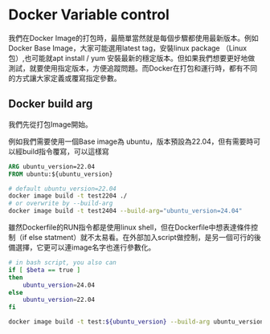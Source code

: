 # Docker Variable control

我們在Docker Image的打包時，最簡單當然就是每個步驟都使用最新版本。例如Docker Base Image，大家可能選用latest tag，安裝linux package （Linux包）,也可能就apt install / yum 安裝最新的穩定版本。但如果我們想要更好地做測試，就要使用指定版本，方便追蹤問題。而Docker在打包和運行時，都有不同的方式讓大家定義或覆寫指定參數。

## Docker build arg
我們先從打包Image開始。

例如我們需要使用一個Base image為 ubuntu，版本預設為22.04，但有需要時可以經build指令覆寫，可以這樣寫

```Dockerfile
ARG ubuntu_version=22.04
FROM ubuntu:${ubuntu_version}
```

```bash
# default ubuntu_version=22.04
docker image build -t test2204 ./
# or overwrite by --build-arg
docker image build -t test2404 --build-arg="ubuntu_version=24.04"
```

雖然Dockerfile的RUN指令都是使用linux shell，但在Dockerfile中想表達條件控制（if else statment）就不太易看。在外部加入script做控制，是另一個可行的後備選擇，它更可以連image名字也進行參數化。

```bash
# in bash script, you also can
if [ $beta == true ]
then
    ubuntu_version=24.04
else
    ubuntu_version=22.04
fi

docker image build -t test:${ubuntu_version} --build-arg ubuntu_version=${ubuntu_version}
```


